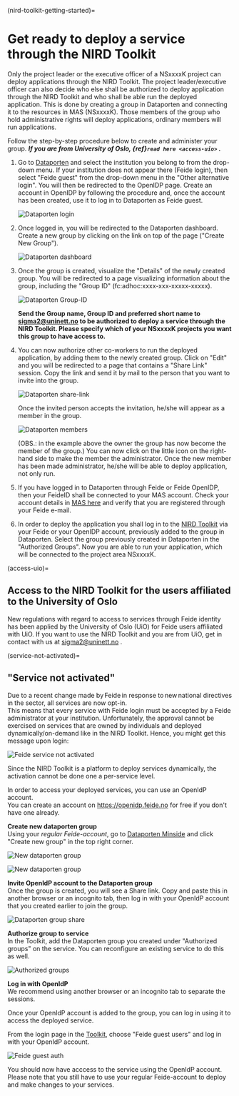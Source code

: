 (nird-toolkit-getting-started)=

# Get ready to deploy a service through the NIRD Toolkit

Only the project leader or the executive officer of a NSxxxxK project can deploy applications through the NIRD Toolkit. 
The project leader/executive officer can also decide who else shall be authorized to deploy application through 
the NIRD Toolkit and who shall be able run the deployed application. 
This is done by creating a group in Dataporten and connecting it to the resources in MAS (NSxxxxK). 
Those members of the group who hold administrative rights will deploy applications, ordinary members will run applications.

Follow the step-by-step procedure below to create and administer your group. ***If you are from University of Oslo, {ref}`read here <access-uio>` .***

1. Go to [Dataporten](https://minside.dataporten.no) and select the institution you belong to from the drop-down menu. If your institution does not appear there (Feide login), then select "Feide guest" from the drop-down menu in the "Other alternative login". You will then be redirected to the OpenIDP page. Create an account in OpenIDP by following the procedure and, once the account has been created, use it to log in to Dataporten as Feide guest.

   ![Dataporten login](imgs/Login.png "Dataporten login")

2. Once logged in, you will be redirected to the Dataporten dashboard. Create a new group by clicking on the link on top of the page ("Create New Group"). 

   ![Dataporten dashboard](imgs/DataPorten-daskboard.png "Dataporten dashboard")


3. Once the group is created, visualize the "Details" of the newly created group. You will be redirected to a page visualizing information about the group, including the "Group ID" (fc:adhoc:xxxx-xxx-xxxxx-xxxxx).

   ![Dataporten Group-ID](imgs/Group-ID.png "Dataporten Group-ID")

   **Send the Group name, Group ID and preferred short name to sigma2@uninett.no to be authorized to deploy a service through the NIRD Toolkit. Please specify which of your NSxxxxK projects you want this group to have access to.**

4. You can now authorize other co-workers to run the deployed application, by adding them to the newly created group. Click on "Edit" and you will be redirected to a page that contains a "Share Link" session. Copy the link and send it by mail to the person that you want to invite into the group. 

   ![Dataporten share-link](imgs/share-link.png "Dataporten share-link")

   Once the invited person accepts the invitation, he/she will appear as a member in the group.

   ![Dataporten members](imgs/members.png "Dataporten members")


   (OBS.: in the example above the owner the group has now become the member of the group.) You can now click on the little icon on the right-hand side to make the member the administrator. Once the new member has been made administrator, he/she will be able to deploy application, not only run.

5. If you have logged in to Dataporten through Feide or Feide OpenIDP, then your FeideID shall be connected to your MAS account. Check your account details in [MAS here](https://www.metacenter.no/mas/user/profile) and verify that you are registered through your Feide e-mail.

6. In order to deploy the application you shall log in to the [NIRD Toolkit](https://apps.sigma2.no) via your Feide or your OpenIDP account, previously added to the group in Dataporten. Select the group previously created in Dataporten in the "Authorized Groups". Now you are able to run your application, which will be connected to the project area NSxxxxK.
 
(access-uio)=

##  Access to the NIRD Toolkit for the users affiliated to the University of Oslo
New regulations with regard to access to services through Feide identity has been applied by the University of Oslo (UiO) for Feide users affiliated with UiO. If you want to use the NIRD Toolkit and you are from UiO, get in contact with us at <sigma2@uninett.no> . 

(service-not-activated)=
## "Service not activated"

Due to a recent change made by Feide in response to new national directives in the sector, all services are now opt-in.  
This means that every service with Feide login must be accepted by a Feide administrator at your institution. 
Unfortunately, the approval cannot be exercised on services that are owned by individuals and deployed dynamically/on-demand like in the NIRD Toolkit. Hence, you might get this message upon login:

![Feide service not activated](imgs/feide-service-not-activated.PNG "Feide service not activated")

Since the NIRD Toolkit is a platform to deploy services dynamically, the activation cannot be done one a per-service level.  

In order to access your deployed services, you can use an OpenIdP account.  
You can create an account on https://openidp.feide.no for free if you don't have one already.


**Create new dataporten group**  
Using your _regular Feide-account_, go to [Dataporten Minside](https://minside.dataporten.no) and click "Create new group" in the top right corner.

![New dataporten group](imgs/dataporten-mygroups.png "New dataporten group")

![New dataporten group](imgs/dataporten-newgrp.png "New dataporten group")


**Invite OpenIdP account to the Dataporten group**  
Once the group is created, you will see a Share link. Copy and paste this in another browser or an incognito tab, then log in with your OpenIdP account that you created earlier to join the group.

![Dataporten group share](imgs/dataporten-grp-management.png "Dataporten group share")

**Authorize group to service**  
In the Toolkit, add the Dataporten group you created under "Authorized groups" on the service. You can reconfigure an existing service to do this as well.

![Authorized groups](imgs/authorized_groups.png "Authorized groups")

**Log in with OpenIdP**  
We recommend using another browser or an incognito tab to separate the sessions.

Once your OpenIdP account is added to the group, you can log in using it to access the deployed service.

From the login page in the [Toolkit](https://apps.sigma2.no/), choose "Feide guest users" and log in with your OpenIdP account.

![Feide guest auth](imgs/feide-guest-authentication.png "Feide guest auth")

You should now have acccess to the service using the OpenIdP account.  
Please note that you still have to use your regular Feide-account to deploy and make changes to your services.  
